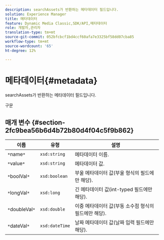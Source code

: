 ```yaml
---
description: searchAssets가 반환하는 메타데이터 필드입니다.
solution: Experience Manager
title: 메타데이터
feature: Dynamic Media Classic,SDK/API,메타데이터
role: 개발자,관리자
translation-type: tm+mt
source-git-commit: 052bfcbcf1bd4ccf60afa7e3325bf58dd07cba85
workflow-type: tm+mt
source-wordcount: '65'
ht-degree: 12%

---
```



# 메타데이터{#metadata}

searchAssets가 반환하는 메타데이터 필드입니다.

구문

## 매개 변수 {#section-2fc9bea56b6d4b72b80d4f04c5f9b862}

| 이름 | 유형 | 설명 |
|---|---|---|
| `*`name`*` | `xsd:string` | 메타데이터 이름. |
| `*`value`*` | `xsd:string` | 메타데이터 값. |
| `*`boolVal`*` | `xsd:boolean` | 부울 메타데이터 값(부울 형식의 필드에만 해당). |
| `*`longVal`*` | `xsd:long` | 긴 메타데이터 값(int-typed 필드에만 해당). |
| `*`doubleVal`*` | `xsd:double` | 이중 메타데이터 값(부동 소수점 형식의 필드에만 해당). |
| `*`dateVal`*` | `xsd:dateTime` | 날짜 메타데이터 값(날짜 입력 필드에만 해당). |

